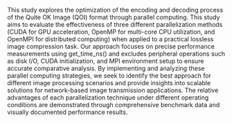 This study explores the optimization of the encoding and decoding process of the Quite OK Image (QOI) format through parallel computing. This study aims to evaluate the effectiveness of three different parallelization methods (CUDA for GPU acceleration, OpenMP for multi-core CPU utilization, and OpenMPI for distributed computing) when applied to a practical lossless image compression task. Our approach focuses on precise performance measurements using get_time_ns() and excludes peripheral operations such as disk I/O, CUDA initialization, and MPI environment setup to ensure accurate comparative analysis. By implementing and analyzing these parallel computing strategies, we seek to identify the best approach for different image processing scenarios and provide insights into scalable solutions for network-based image transmission applications. The relative advantages of each parallelization technique under different operating conditions are demonstrated through comprehensive benchmark data and visually documented performance results.
